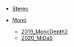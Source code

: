 - [Stereo](Stereo/README.md)

  <!-- - [2019_HD3](Stereo/HD3.md)
  - [2020_HITNet](Stereo/HITNet.md) -->

- [Mono](Mono/)

  - [2019_MonoDepth2](Mono/MonoDepth2.md)
  - [2020_MiDaS](Mono/MiDaS.md)